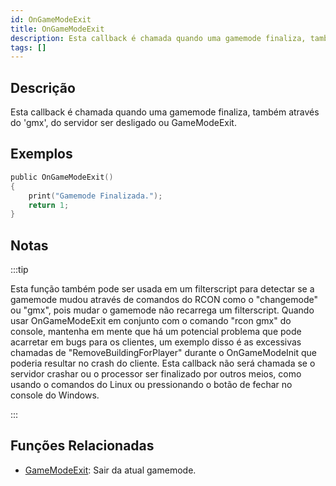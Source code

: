 ```yaml
---
id: OnGameModeExit
title: OnGameModeExit
description: Esta callback é chamada quando uma gamemode finaliza, também através do 'gmx', do servidor ser desligado ou GameModeExit.
tags: []
---
```


## Descrição

Esta callback é chamada quando uma gamemode finaliza, também através do 'gmx', do servidor ser desligado ou GameModeExit.

## Exemplos

```c
public OnGameModeExit()
{
    print("Gamemode Finalizada.");
    return 1;
}
```

## Notas

:::tip

Esta função também pode ser usada em um filterscript para detectar se a gamemode mudou através de comandos do RCON como o "changemode" ou "gmx", pois mudar o gamemode não recarrega um filterscript. Quando usar OnGameModeExit em conjunto com o comando "rcon gmx" do console, mantenha em mente que há um potencial problema que pode acarretar em bugs para os clientes, um exemplo disso é as excessivas chamadas de "RemoveBuildingForPlayer" durante o OnGameModeInit que poderia resultar no crash do cliente. Esta callback não será chamada se o servidor crashar ou o processor ser finalizado por outros meios, como usando o comandos do Linux ou pressionando o botão de fechar no console do Windows.

:::

## Funções Relacionadas

- [GameModeExit](../functions/GameModeExit.md): Sair da atual gamemode.
